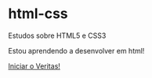 # html-css
 Estudos sobre HTML5 e CSS3

 Estou aprendendo a desenvolver em html!

<a href="https://lucas-lion.github.io/html-css/Atividades/11%20Veritas/index">Iniciar o Veritas!</a>